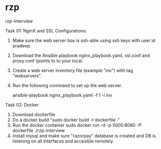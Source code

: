 # rzp
rzp-interview

Task 01: NginX and SSL Configurations:

  1) Make sure the web server box is ssh-able using ssh keys with user id pradeep.

  2) Download the Ansible playbook nginx_playbook.yaml, ssl.conf and proxy.conf (points to  to your local.

  3) Create a web server inventory file (example "inv") with tag "webservers".

  4) Run the following command to set up the web server.

      ansible-playbook nginx_playbook.yaml -f 1 -i inv
      
Task 02: Docker
  
  1) Download dockerfile
  2) Do a docker build "sudo docker build -t dockerfile ."
  3) Run the docker container
     sudo docker run -d -p 5000:8080 -P dockerfile ./rzp-interview
  4) Install mysql and make sure "razorpay" database is created and DB is listening on all interfaces and accesible remotely.
